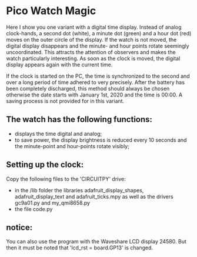 # Pico Watch Magic

Here I show you one variant with a digital time display. Instead of analog clock-hands, a second dot (white),
a minute dot (green) and a hour dot (red) moves on the outer circle of the display. If the watch is not
moved, the digital display disappears and the minute- and hour points rotate seemingly uncoordinated. This
attracts the attention of observers and makes the watch particularly interesting. As soon as the clock is moved,
the digital display appears again with the current time.

If the clock is started on the PC, the time is synchronized to the second and over a long period of time
adhered to very precisely. After the battery has been completely discharged, this method should always be chosen
otherwise the date starts with January 1st, 2020 and the time is 00:00. A saving process is not provided for in
this variant.

## The watch has the following functions:

- displays the time digital and analog;
- to save power, the display brightness is reduced every 10 seconds and the
  minute-point and hour-points rotate visibly; 

## Setting up the clock:

Copy the following files to the 'CIRCUITPY' drive:

- in the /lib folder the libraries adafruit_display_shapes, adafruit_display_text and adafruit_ticks.mpy
  as well as the drivers gc9a01.py and my_qmi8658.py
- the file code.py

## notice:

You can also use the program with the Waveshare LCD display 24580. But then it must be noted that
'lcd_rst = board.GP13' is changed.
